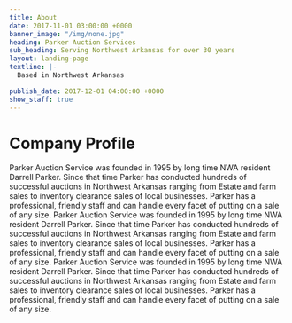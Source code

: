 ```yaml
---
title: About
date: 2017-11-01 03:00:00 +0000
banner_image: "/img/none.jpg"
heading: Parker Auction Services
sub_heading: Serving Northwest Arkansas for over 30 years
layout: landing-page
textline: |-
  Based in Northwest Arkansas

publish_date: 2017-12-01 04:00:00 +0000
show_staff: true
---
```

# Company Profile

Parker Auction Service was founded in 1995 by long time NWA resident Darrell Parker. Since that time Parker has conducted hundreds of successful auctions in Northwest Arkansas ranging from Estate and farm sales to inventory clearance sales of local businesses. Parker has a professional, friendly staff and can handle every facet of putting on a sale of any size. Parker Auction Service was founded in 1995 by long time NWA resident Darrell Parker. Since that time Parker has conducted hundreds of successful auctions in Northwest Arkansas ranging from Estate and farm sales to inventory clearance sales of local businesses. Parker has a professional, friendly staff and can handle every facet of putting on a sale of any size. Parker Auction Service was founded in 1995 by long time NWA resident Darrell Parker. Since that time Parker has conducted hundreds of successful auctions in Northwest Arkansas ranging from Estate and farm sales to inventory clearance sales of local businesses. Parker has a professional, friendly staff and can handle every facet of putting on a sale of any size.
